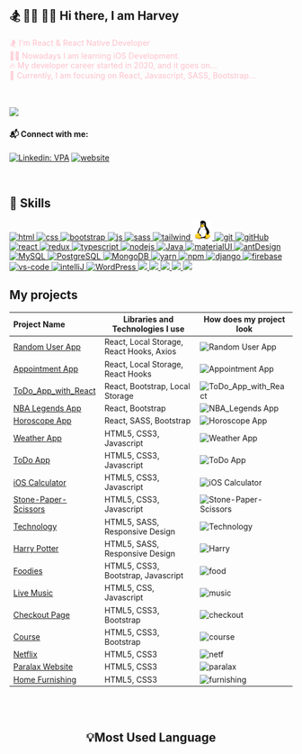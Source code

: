 ##   🏂 🙇‍♂️ 👋🏻 Hi there, I am Harvey
<img src="https://github-readme-stats.vercel.app/api?username=HarveyCla&show_icons=true&theme=tokyonight" alt="" align="right" width="380"/>
<font color="pink"> 🏂 I'm React & React Native Developer</font>
</br>
<font color="pink"> 👨‍💻 Nowadays I am learning iOS Development.</font>
</br>
<font color="pink"> 🔥 My developer career started in 2020, and it goes on...</font>
<br>
<font color="pink"> 🚀 Currently, I am focusing on React, Javascript, SASS, Bootstrap...</font>

<br></br>
![](https://komarev.com/ghpvc/?username=HarveyCla&color=green&style=for-the-badge)
#### 📬 Connect with me:

[![Linkedin: VPA](https://img.shields.io/badge/linkedin-%230077B5.svg?&style=for-the-badge&logo=linkedin&logoColor=white)](https://www.linkedin.com/in/harveyy/)
[![website](https://img.shields.io/badge/gmail-f1f2f6.svg?&style=for-the-badge&logo=gmail&logoColor=red)](mailto:harvey@clarusway.com)



</br>

## 🚀 Skills
<p>
<a href="#" target="_blank"> <img src="https://www.svgrepo.com/show/353884/html-5.svg" alt="html" height="45"/> </a> 
<a href="#" target="_blank"> <img src="https://www.svgrepo.com/show/303263/css3-logo.svg" alt="css" height="45"/> </a> 
<a href="#" target="_blank"> <img src="https://user-images.githubusercontent.com/25181517/183898054-b3d693d4-dafb-4808-a509-bab54cf5de34.png" alt="bootstrap" height="45"/> </a> 
<a href="#" target="_blank"> <img src="https://cdn.icon-icons.com/icons2/2108/PNG/512/javascript_icon_130900.png" alt="js" height="45"/> </a> 
<a href="#" target="_blank"> <img src="https://user-images.githubusercontent.com/25181517/192158956-48192682-23d5-4bfc-9dfb-6511ade346bc.png" alt="sass" height="45"/> </a> 
<a href="#" target="_blank"> <img src="https://user-images.githubusercontent.com/25181517/202896760-337261ed-ee92-4979-84c4-d4b829c7355d.png" alt="tailwind" height="45"/> </a> 
<a href="#" target="_blank"> <img src="https://raw.githubusercontent.com/devicons/devicon/master/icons/linux/linux-original.svg" alt="linux" width="35" height="35"/> </a>
<a href="#" target="_blank"> <img src="https://www.vectorlogo.zone/logos/git-scm/git-scm-icon.svg" alt="git" height="45"/> </a> 
<a href="#" target="_blank"> <img src="https://www.svgrepo.com/show/349375/github.svg" alt="gitHub" height="45"/> </a> 
<a href="#" target="_blank"> <img src="https://cdn.icon-icons.com/icons2/2415/PNG/512/react_original_wordmark_logo_icon_146375.png" alt="react" width="45"/> </a> 
<a href="#" target="_blank"> <img src="https://user-images.githubusercontent.com/25181517/187896150-cc1dcb12-d490-445c-8e4d-1275cd2388d6.png" alt="redux" width="45"/> </a> 
<a href="#" target="_blank"> <img src="https://user-images.githubusercontent.com/25181517/183890598-19a0ac2d-e88a-4005-a8df-1ee36782fde1.png" alt="typescript" height="45"/> </a> 
<a href="#" target="_blank"> <img src="https://user-images.githubusercontent.com/25181517/183568594-85e280a7-0d7e-4d1a-9028-c8c2209e073c.png" alt="nodejs" height="55"/> </a> 
<a href="#" target="_blank"> <img src="https://www.vectorlogo.zone/logos/java/java-icon.svg" alt="Java" width="40" height="40"/> </a>
<a href="#" target="_blank"> <img src="https://user-images.githubusercontent.com/25181517/189716630-fe6c084c-6c66-43af-aa49-64c8aea4a5c2.png" alt="materialUI" height="45"/> </a> 
<a href="#" target="_blank"> <img src="https://user-images.githubusercontent.com/25181517/190887795-99cb0921-e57f-430b-a111-e165deedaa36.png" alt="antDesign" height="45"/> </a> 
<a href="#" target="_blank"> <img src="https://cdn.icon-icons.com/icons2/2415/PNG/512/mysql_original_wordmark_logo_icon_146417.png" alt="MySQL" height="45"/> </a> 
<a href="#" target="_blank"> <img src="https://www.vectorlogo.zone/logos/postgresql/postgresql-ar21.svg" alt="PostgreSQL" height="45"/> </a> 
<a href="#" target="_blank"> <img src="https://www.vectorlogo.zone/logos/mongodb/mongodb-ar21.svg" alt="MongoDB" height="45"/> </a> 
<a href="#" target="_blank"> <img src="https://user-images.githubusercontent.com/25181517/183049794-a3dfaddd-22ee-4ffe-b0b4-549ccd4879f9.png" alt="yarn" height="45"/> </a>
<a href="#" target="_blank"> <img src="https://user-images.githubusercontent.com/25181517/121401671-49102800-c959-11eb-9f6f-74d49a5e1774.png" alt="npm" height="55"/> </a> 
<a href="#" target="_blank"> <img src="https://cdn.icon-icons.com/icons2/2415/PNG/512/django_plain_logo_icon_146558.png" alt="django" height="55"/> </a> 
<a href="#" target="_blank"> <img src="https://user-images.githubusercontent.com/25181517/189716855-2c69ca7a-5149-4647-936d-780610911353.png" alt="firebase" height="45"/> </a> 
<a href="#" target="_blank"> <img src="https://user-images.githubusercontent.com/25181517/192108891-d86b6220-e232-423a-bf5f-90903e6887c3.png" alt="vs-code" height="45"/> </a> 
<a href="#" target="_blank"> <img src="https://upload.wikimedia.org/wikipedia/commons/thumb/9/9c/IntelliJ_IDEA_Icon.svg/512px-IntelliJ_IDEA_Icon.svg.png" alt="intelliJ" height="45"/> </a> 
<a href="#" target="_blank"> <img src="https://www.vectorlogo.zone/logos/wordpress/wordpress-icon.svg" alt="WordPress" width="40" height="40"/> </a>
<a href="#" target="_blank"> <img src="https://user-images.githubusercontent.com/25181517/183912952-83784e94-629d-4c34-a961-ae2ae795b662.png" height="35"/> </a>
<a href="#" target="_blank"> <img src="https://www.svgrepo.com/show/354354/slack-icon.svg" height="40"/> </a>
<a href="#" target="_blank"> <img src="https://user-images.githubusercontent.com/25181517/192109061-e138ca71-337c-4019-8d42-4792fdaa7128.png" height="40"/> </a>
<a href="#" target="_blank"> <img src="https://user-images.githubusercontent.com/25181517/183911544-95ad6ba7-09bf-4040-ac44-0adafedb9616.png" height="40"/> </a>
<a href="#" target="_blank"> <img src="https://user-images.githubusercontent.com/25181517/117207330-263ba280-adf4-11eb-9b97-0ac5b40bc3be.png" height="40"/> </a>



## My projects
  Project Name       |Libraries and Technologies I use     |How does my project look
:-------------------------|-------------------------|-------------------------
[Random User App](https://randomuserapp-harvey.netlify.app/)| React, Local Storage, React Hooks, Axios |![Random User App](https://github.com/HarveyCla/Random_User_App_react-axios-useState-useEffect/assets/132518854/7c7fe185-4e7d-4db4-a737-a7344f6bf6d6)
[Appointment App](https://appointment-app-harvey.netlify.app/)| React, Local Storage, React Hooks |![Appointment App](https://github.com/HarveyCla/Appointment_App_react/assets/132518854/cf9e8722-acf9-4a9f-833c-0e96152f5872)
[ToDo_App_with_React](https://todoapp-harvey.netlify.app/)| React, Bootstrap, Local Storage |![ToDo_App_with_React](https://github.com/HarveyCla/ToDo_App_with_React_react-local_storage-bootstrap/assets/132518854/5177848b-5707-428e-8f7a-31cfc0b2358c)
[NBA Legends App](https://nbalegends-harvey.netlify.app/)| React, Bootstrap|![NBA_Legends App](https://github.com/HarveyCla/NBA_Legends_App_react-bootstrap/assets/132518854/33494b45-296e-414a-b376-32c0867af0ac)
[Horoscope App](https://horoscopeapp-harvey.netlify.app/)| React, SASS, Bootstrap|![Horoscope App](https://github.com/HarveyCla/Horoscope_App_react-sass-bootstrap/assets/132518854/2df7798d-21bd-4593-a273-245606c3d4f7)
[Weather App](https://HarveyCla.github.io/WeatherApp_html-css-js/)| HTML5, CSS3, Javascript|![Weather App](https://github.com/HarveyCla/WeatherApp_html-css-js/assets/132518854/834a3515-51c6-4a38-aecb-69cb8770bff5)
[ToDo App](https://HarveyCla.github.io/ToDo_App_html-css-js/)| HTML5, CSS3, Javascript|![ToDo App](https://github.com/HarveyCla/ToDo_App_html-css-js/assets/132518854/afa851e8-2001-4465-bc5f-86b8318cf08a)
[iOS Calculator](https://HarveyCla.github.io/iOS-Calculator_html-css-js/)| HTML5, CSS3, Javascript|![iOS Calculator](https://github.com/HarveyCla/iOS-Calculator_html-css-js/assets/132518854/1f2e9990-6044-4ecc-ab53-c9efe96a2dc3)
[Stone-Paper-Scissors](https://HarveyCla.github.io/Stone_Paper_Scissors_html-css-js/)| HTML5, CSS3, Javascript|![Stone-Paper-Scissors](https://github.com/HarveyCla/Stone_Paper_Scissors_html-css-js/assets/132518854/0ddf4dcc-d874-493b-8726-fc2f65ad2b99)
[Technology](https://HarveyCla.github.io/Technology-Responsive-Website_html-sass/)| HTML5, SASS, Responsive Design|![Technology](https://github.com/HarveyCla/Technology-Responsive-Website_html-sass/assets/132518854/f8ad1d42-98d0-4217-a992-4d2d449ce592)
[Harry Potter](https://HarveyCla.github.io/Harry_Potter_html-sass/)| HTML5, SASS, Responsive Design|![Harry](https://github.com/HarveyCla/Harry_Potter_html-sass/assets/132518854/46285505-4914-4570-bd11-f90c03e74bfd)
[Foodies](https://HarveyCla.github.io/Foodies_html-css-bootstrap-js/)| HTML5, CSS3, Bootstrap, Javascript|![food](https://github.com/HarveyCla/Foodies_html-css-bootstrap-js/assets/132518854/5fa5e182-1418-4e2f-bb94-641941136b5c)
[Live Music](https://HarveyCla.github.io/Music_Website_html-css-js/)| HTML5, CSS, Javascript|![music](https://github.com/HarveyCla/Music_Website_html-css-js/assets/132518854/6440d13e-e606-479b-853c-1963a53ccd9a)
[Checkout Page](https://HarveyCla.github.io/Checkout_Form_html-css-bootstrap/)| HTML5, CSS3, Bootstrap |![checkout](https://github.com/HarveyCla/Checkout_Form_html-css-bootstrap/assets/132518854/70f30b52-9eb5-43a9-a44e-ed9f4716493f)
[Course](https://HarveyCla.github.io/Clarusway_Course_html-css-bootstrap/)| HTML5, CSS3, Bootstrap |![course](https://github.com/HarveyCla/Clarusway_Course_html-css-bootstrap/assets/132518854/5672624d-73bb-4e8f-8b6c-cea3d37af90e)
[Netflix](https://HarveyCla.github.io/LoginPage_html-css/)| HTML5, CSS3 |![netf](https://github.com/HarveyCla/LoginPage_html-css/assets/132518854/f09ae54c-a40e-415d-82de-191136245102)
[Paralax Website](https://HarveyCla.github.io/Paralax_Website_html-css/)| HTML5, CSS3 |![paralax](https://github.com/HarveyCla/Paralax_Website_html-css/assets/132518854/687fb7e0-12f5-47a8-b018-52d6d079d138)
[Home Furnishing](https://HarveyCla.github.io/Home_Furnishing_html-css/)| HTML5, CSS3 |![furnishing](https://github.com/HarveyCla/Home_Furnishing_html-css/assets/132518854/40de567f-5876-431b-b682-8e07a8bfd769)


</div>
</br>
<br>

<h2 align="center">💡Most Used Language</h2>
<div  align="center">
<br/>
     
<img
     src="https://github-readme-stats.vercel.app/api/top-langs/?username=HarveyCla&langs_count=8"
     alt="" width="350"
     /> <br/>
</div>
